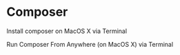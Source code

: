 # Composer

Install composer on MacOS X via Terminal

Run Composer From Anywhere (on MacOS X) via Terminal
